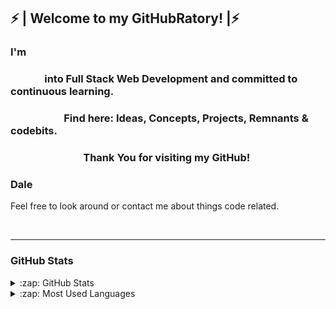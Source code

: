 ## ⚡ | Welcome to my GitHubRatory! |⚡


### I'm 
###  &nbsp;&nbsp;&nbsp;&nbsp;&nbsp;&nbsp;&nbsp;&nbsp;&nbsp;&nbsp;&nbsp;&nbsp;&nbsp; into Full Stack Web Development and committed to continuous learning.
### &nbsp;&nbsp;&nbsp;&nbsp;&nbsp;&nbsp;&nbsp;&nbsp;&nbsp;&nbsp;&nbsp;&nbsp;&nbsp;&nbsp;&nbsp;&nbsp;&nbsp;&nbsp;&nbsp;&nbsp;&nbsp; Find here: Ideas, Concepts, Projects, Remnants & codebits.
###   
### &nbsp;&nbsp;&nbsp;&nbsp;&nbsp;&nbsp;&nbsp;&nbsp;&nbsp;&nbsp;&nbsp;&nbsp;&nbsp;&nbsp;&nbsp;&nbsp;&nbsp;&nbsp;&nbsp;&nbsp;&nbsp;&nbsp;&nbsp;&nbsp;&nbsp;&nbsp;&nbsp;&nbsp;&nbsp; Thank You for visiting my GitHub!
### Dale
Feel free to look around or contact me about things code related.


<br>

<!--
**drkittendorf/drkittendorf** is a ✨ _special_ ✨ repository because its `README.md` (this file) appears on your GitHub profile.

Here are some ideas to get you started:

- 🔭 I’m currently working on ...
- 🌱 I’m currently learning ...
- 👯 I’m looking to collaborate on ...
- 🤔 I’m looking for help with ...
- 💬 Ask me about ...
- 📫 How to reach me: ...[LinkedIn](https://www.linkedin.com/in/dalerkittendorf)
- 😄 Pronouns: ...He/Him
- ⚡ Fun fact: ...
-->

---

### GitHub Stats
<details>
  <summary>:zap: GitHub Stats</summary>
  <img align="left" alt="Dales's GitHub Stats" src="https://github-readme-stats.vercel.app/api?username=drkittendorf&show_icons=true&hide_border=true" />
</details>
<details>
  <summary>:zap: Most Used Languages</summary>
<img align="left" alt="Dale's GitHub Top Languages" src="https://github-readme-stats.vercel.app/api/top-langs/?username=drkittendorf" />
</details>



